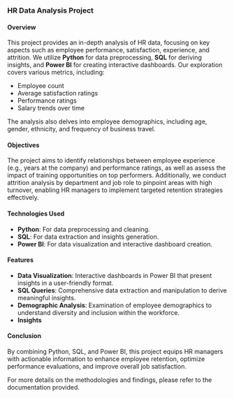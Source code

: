 ### HR Data Analysis Project

#### Overview

This project provides an in-depth analysis of HR data, focusing on key aspects such as employee performance, satisfaction, experience, and attrition. We utilize **Python** for data preprocessing, **SQL** for deriving insights, and **Power BI** for creating interactive dashboards. Our exploration covers various metrics, including:

- Employee count
- Average satisfaction ratings
- Performance ratings
- Salary trends over time

The analysis also delves into employee demographics, including age, gender, ethnicity, and frequency of business travel.

#### Objectives

The project aims to identify relationships between employee experience (e.g., years at the company) and performance ratings, as well as assess the impact of training opportunities on top performers. Additionally, we conduct attrition analysis by department and job role to pinpoint areas with high turnover, enabling HR managers to implement targeted retention strategies effectively.

#### Technologies Used

- **Python**: For data preprocessing and cleaning.
- **SQL**: For data extraction and insights generation.
- **Power BI**: For data visualization and interactive dashboard creation.

#### Features

- **Data Visualization**: Interactive dashboards in Power BI that present insights in a user-friendly format.
- **SQL Queries**: Comprehensive data extraction and manipulation to derive meaningful insights.
- **Demographic Analysis**: Examination of employee demographics to understand diversity and inclusion within the workforce.
- **Insights**

#### Conclusion

By combining Python, SQL, and Power BI, this project equips HR managers with actionable information to enhance employee retention, optimize performance evaluations, and improve overall job satisfaction.

For more details on the methodologies and findings, please refer to the documentation provided.
